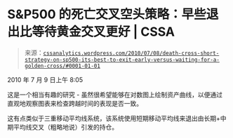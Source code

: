 <!--yml

分类：未分类

日期：2024 年 5 月 12 日 18:22:01

-->

# S&P500 的死亡交叉空头策略：早些退出比等待黄金交叉更好 | CSSA

> 来源：[`cssanalytics.wordpress.com/2010/07/08/death-cross-short-strategy-on-sp500-its-best-to-exit-early-versus-waiting-for-a-golden-cross/#0001-01-01`](https://cssanalytics.wordpress.com/2010/07/08/death-cross-short-strategy-on-sp500-its-best-to-exit-early-versus-waiting-for-a-golden-cross/#0001-01-01)

2010 年 7 月 9 日上午 8:05

这是一个相当有趣的研究 - 虽然很希望能够在对数图上绘制资产曲线，以便通过直观地观察图表来检查跨越时间的表现是否一致。

这有点类似于三重移动平均线系统，该系统使用短期移动平均线来退出由长期+中期平均线交叉（粗略地说）引发的持仓。
